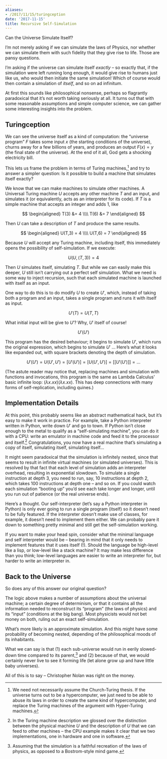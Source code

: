 ```yaml
---
aliases:
- /2017/11/15/turingception
date: '2017-11-15'
title: Recursive Self-Simulation
---
```


Can the Universe Simulate Itself?

I’m not merely asking if we can simulate the laws of Physics, nor whether we can simulate them with such fidelity that they give rise to life. Those are pansy questions.

I’m asking if the universe can simulate itself *exactly* – so exactly that, if the simulation were left running long enough, it would give rise to humans just like us, who would then initiate the same simulation! Which of course would then contain a simulation of *itself*, and so on ad infinitum.

At first this sounds like philosophical nonsense, perhaps so flagrantly paradoxical that it’s not worth taking seriously at all. It turns out that with some reasonable assumptions and simple computer science, we can gather some interesting insights into the problem.

## Turingception

We can see the universe itself as a kind of computation: the “universe program” $F$ takes some input $x$ (the starting conditions of the universe), churns away for a few billions of years, and produces an output $F(x) = y$ (the final state of the universe). At the end of it all, God gets a shocking electricity bill.

This lets us frame the problem in terms of Turing machines,[^turing] and try to answer a simpler question: Is it possible to build a machine that simulates itself exactly?

[^turing]: We need not necessarily assume the Church-Turing thesis. If the universe turns out to be a hypercomputer, we just need to be able to abuse its laws in order to create the same kind of hypercomputer, and replace the Turing machines of the argument with Hyper-Turing machines.

We know that we can make machines to simulate other machines. A Universal Turing machine $U$ accepts any other machine $T$ and an input, and simulates it (or equivalently, acts as an interpreter for its code). If $T$ is a simple machine that accepts an integer and adds $1$, like

$$
\begin{aligned}
  T(3) &= 4 \\\\
  T(6) &= 7
\end{aligned}
$$

Then $U$ can take a description of $T$ and produce the same results.

$$
\begin{aligned}
  U(T,3) = 4 \\\\
  U(T,6) = 7
\end{aligned}
$$

Because $U$ will accept any Turing machine, including itself, this immediately opens the possibility of self-simulation. If we execute:

$$U(U, (T, 3)) = 4$$

Then $U$ simulates itself, simulating $T$. But while we can easily make this deeper, $U$ still isn’t carrying out a perfect self simulation. What we need is some way to inject recursion, such that each simulated machine is launched with itself as an input.

One way to do this is to do modify $U$ to create $U\prime$, which, instead of taking both a program and an input, takes a single program and runs it with itself as input.

$$U\prime(T) = U(T, T)$$

What initial input will be give to $U\prime$? Why, $U\prime$ itself of course!

$$U\prime(U\prime)$$

This program has the desired behaviour; it begins to simulate $U\prime$, which runs the original expression, which begins to simulate $U\prime$ … Here’s what it looks like expanded out, with square brackets denoting the depth of simulation.

$$
U\prime(U\prime) = U(U\prime, U\prime) = [ U\prime(U\prime) ] = [ U(U\prime, U\prime) ] = [[ U\prime(U\prime) ]] = …
$$

(The astute reader may notice that, replacing machines and simulation with functions and invocations, this program is the same as Lambda Calculus' basic infinite loop: $(\lambda x . x x) (\lambda x . x x)$. This has deep connections with many forms of self-replication, including quines.)

## Implementation Details

At this point, this probably seems like an abstract mathematical hack, but it’s easy to make it work in practice. For example, take a Python interpreter written in Python, write down $U\prime$ and go to town. If Python isn’t close enough to the metal to qualify as a “self-simulating machine”, you can do it with a CPU: write an emulator in machine code and feed it to the processor and itself.[^cpu] Congratulations, you now have a real machine that’s simulating a copy of itself, simulating itself, simulating itself…

[^cpu]: In the Turing machine description we glossed over the distinction between the physical machine $U$ and the description of $U$ that we can feed to other machines – the CPU example makes it clear that we two implementations, one in hardware and one in software.

It might seem paradoxical that the simulation is infinitely nested, since that seems to result in infinite virtual machines (or simulated universes). This is resolved by that fact that each level of simulation adds an interpreter overhead, resulting in exponential slowdown. To simulate a single instruction at depth 3, you need to run, say, 10 instructions at depth 2, which takes 100 instructions at depth one – and so on. If you could watch each simulation “booting up” you’d see each take longer and longer, until you run out of patience (or the real universe ends).

Here’s a thought. Our self-interpreter (let’s say a Python interpreter in Python) is only ever going to run a single program (itself) so it doesn’t need to be fully featured. If the interpreter doesn’t make use of classes, for example, it doesn’t need to implement them either. We can probably pare it down to something pretty minimal and still get the self-simulation working.

If you want to make your head spin, consider what the minimal language and self interpreter would be – bearing in mind that it only needs to implement features that it uses itself (!). Should the language be high-level like a lisp, or low-level like a stack machine? It may make less difference than you think; low-level languages are easier to write an interpreter for, but harder to write an interpreter in.

## Back to the Universe

So does any of this answer our original question?

The logic above makes a number of assumptions about the universal machine; a certain degree of determinism, or that it contains all the information needed to reconstruct its “program” (the laws of physics) and its “input” (conditions at the big bang). Most physicists would not bet money on both, ruling out an exact self-simulation.

What’s more likely is an approximate simulation. And this might have some probability of becoming nested, depending of the philosophical moods of its inhabitants.

What we can say is that (1) each sub-universe would run in eerily slowed-down time compared to its parent,[^bostrom] and (2) because of that, we would certainly never live to see it forming life (let alone grow up and have little baby universes).

[^bostrom]: Assuming that the simulation is a faithful recreation of the laws of physics, as opposed to a Bostrom-style mind game.

All of this is to say – Christopher Nolan was right on the money.